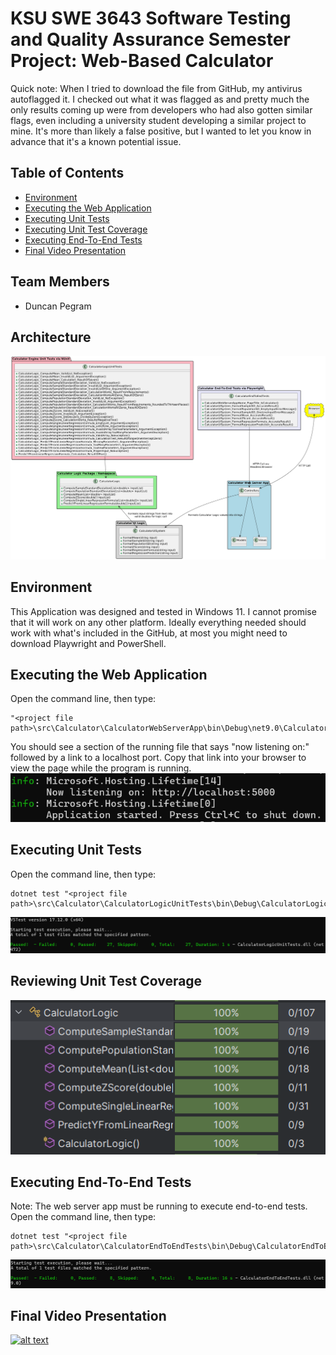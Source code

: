 # KSU SWE 3643 Software Testing and Quality Assurance Semester Project: Web-Based Calculator

Quick note: When I tried to download the file from GitHub, my antivirus autoflagged it. I checked out what it was flagged as and pretty much the only results coming up were from developers who had also gotten similar flags, even including a university student developing a similar project to mine. It's more than likely a false positive, but I wanted to let you know in advance that it's a known potential issue.
## Table of Contents
+ [Environment](#environment)
+ [Executing the Web Application](#executing-the-web-application)
+ [Executing Unit Tests](#executing-unit-tests)
+ [Executing Unit Test Coverage](#executing-unit-test-coverage)
+ [Executing End-To-End Tests](#executing-end-to-end-tests)
+ [Final Video Presentation](#final-video-presentation)

## Team Members
+ Duncan Pegram

## Architecture
![image](SoftwareTestingUMLDiagram.png)
## Environment
This Application was designed and tested in Windows 11. I cannot promise that it will work on any other platform.
Ideally everything needed should work with what's included in the GitHub, at most you might need to download Playwright and PowerShell.
## Executing the Web Application
Open the command line, then type:
```
"<project file path>\src\Calculator\CalculatorWebServerApp\bin\Debug\net9.0\CalculatorWebServerApp.exe"
```
You should see a section of the running file that says "now listening on:" followed by a link to a localhost port. Copy that link into your browser to view the page while the program is running.
![image](SoftwareTestingWebAppSampleOutput.png)
## Executing Unit Tests
Open the command line, then type:
```
dotnet test "<project file path>\src\Calculator\CalculatorLogicUnitTests\bin\Debug\CalculatorLogicUnitTests.dll"
```
![image](SoftwareTestingUnitTestScreenshot.png)
## Reviewing Unit Test Coverage
![image](SoftwareTestingUnitTestCoverageScreenshot.png)
## Executing End-To-End Tests
Note: The web server app must be running to execute end-to-end tests.
Open the command line, then type:
```
dotnet test "<project file path>\src\Calculator\CalculatorEndToEndTests\bin\Debug\CalculatorEndToEndTests.dll"
```
![image](SoftwareTestingEndToEndTestScreenshot.png)
## Final Video Presentation
[![alt text](https://youtu.be/vwPGes3JpFU)](https://youtu.be/vwPGes3JpFU)